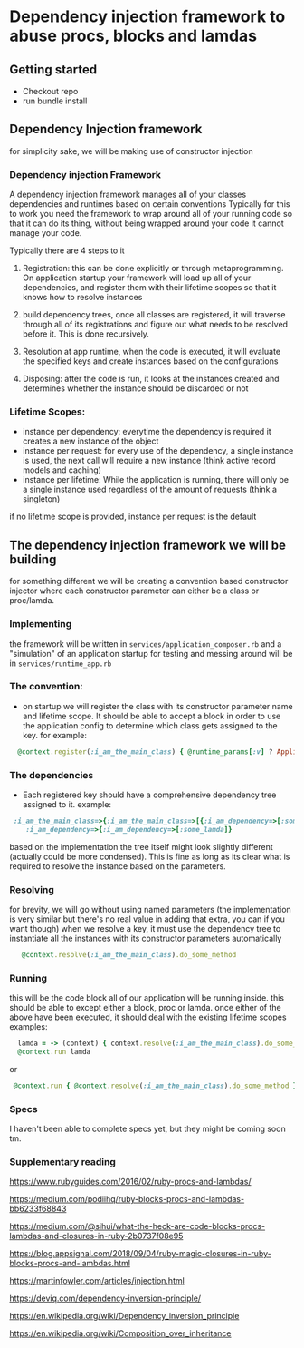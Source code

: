 # Dependency injection framework to abuse procs, blocks and lamdas

## Getting started
- Checkout repo
- run bundle install

## Dependency Injection framework
   for simplicity sake, we will be making use of constructor injection
  
   ### Dependency injection Framework
   A dependency injection framework manages all of your classes dependencies and runtimes based on certain conventions
   Typically for this to work you need the framework to wrap around all of your running code so that it can do its thing, without being wrapped
   around your code it cannot manage your code.
  
   Typically there are 4 steps to it
   1.  Registration: this can be done explicitly or through metaprogramming. On application startup your framework will
        load up all of your dependencies, and register them with their lifetime scopes so that it knows how to resolve instances
   
   2.  build dependency trees, once all classes are registered, it will traverse through all of its registrations
        and figure out what needs to be resolved before it. This is done recursively.
  
   3. Resolution at app runtime, when the code is executed, it will evaluate the specified keys and create instances based on the configurations
  
   4. Disposing: after the code is run, it looks at the instances created and determines whether the instance should be discarded or not

   ### Lifetime Scopes:
  -  instance per dependency: everytime the dependency is required it creates a new instance of the object
  - instance per request: for every use of the dependency, a single instance is used, the next call will require a new instance (think active record models and caching)
  - instance per lifetime: While the application is running, there will only be a single instance used regardless of the amount of requests (think a singleton)
  
   if no lifetime scope is provided, instance per request is the default

## The dependency injection framework we will be building

for something different we will be creating a convention based constructor injector where each constructor parameter can either be a class or proc/lamda.
### Implementing
  the framework will be written in `services/application_composer.rb`
  and a "simulation" of an application startup for testing and messing around will be in `services/runtime_app.rb`
### The convention:
  - on startup we will register the class with its constructor parameter name and lifetime scope. It should be able to accept a block in order to use the application config to determine which class gets assigned to the key.
  for example:
  ```ruby
    @context.register(:i_am_the_main_class) { @runtime_params[:v] ? ApplicationComposer::MainClass : ApplicationComposer::DependentOne }
  ```
### The dependencies
 - Each registered key should have a comprehensive dependency tree assigned to it.
 example:
 ```ruby
  :i_am_the_main_class=>{:i_am_the_main_class=>[{:i_am_dependency=>[:some_lamda]}, :some_other]},
     :i_am_dependency=>{:i_am_dependency=>[:some_lamda]}
 ```
 based on the implementation the tree itself might look slightly different (actually could be more condensed). This is fine as long as its clear what is required to resolve the instance based on the parameters.

 ### Resolving
 for brevity, we will go without using named parameters (the implementation is very similar but there's no real value in adding that extra, you can if you want though)
 when we resolve a key, it must use the dependency tree to instantiate all the instances with its constructor parameters automatically

```ruby
   @context.resolve(:i_am_the_main_class).do_some_method 
 ```

 ### Running
 this will be the code block all of our application will be running inside.
this should be able to except either a block, proc or lamda.
once either of the above have been executed, it should deal with the existing lifetime scopes
examples:
```ruby
  lamda = -> (context) { context.resolve(:i_am_the_main_class).do_some_method }
  @context.run lamda
```
or
```ruby
 @context.run { @context.resolve(:i_am_the_main_class).do_some_method }
```

### Specs
I haven't been able to complete specs yet, but they might be coming soon tm.

### Supplementary reading

https://www.rubyguides.com/2016/02/ruby-procs-and-lambdas/

https://medium.com/podiihq/ruby-blocks-procs-and-lambdas-bb6233f68843

https://medium.com/@sihui/what-the-heck-are-code-blocks-procs-lambdas-and-closures-in-ruby-2b0737f08e95

https://blog.appsignal.com/2018/09/04/ruby-magic-closures-in-ruby-blocks-procs-and-lambdas.html

https://martinfowler.com/articles/injection.html

https://deviq.com/dependency-inversion-principle/

https://en.wikipedia.org/wiki/Dependency_inversion_principle

https://en.wikipedia.org/wiki/Composition_over_inheritance